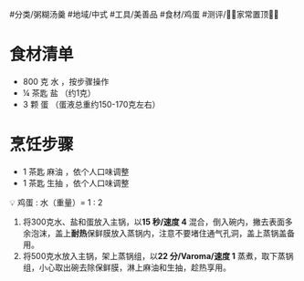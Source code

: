 #分类/粥糊汤羹 
#地域/中式 
#工具/美善品 
#食材/鸡蛋 
#测评/📌📌家常置顶📌📌

# 食材清单

- 800 克 水 ，按步骤操作
- ¼ 茶匙 盐 （约1克）
- 3 颗 蛋 （蛋液总重约150-170克左右）
# 烹饪步骤

- 1 茶匙 麻油 ，依个人口味调整
- 1 茶匙 生抽 ，依个人口味调整

<aside> 💡 鸡蛋 : 水（重量）= 1 : 2

</aside>

1. 将300克水、盐和蛋放入主锅，以**15 秒/速度 4** 混合，倒入碗内，撇去表面多余泡沫，盖上**耐热**保鲜膜放入蒸锅内，注意不要堵住通气孔洞，盖上蒸锅盖备用。
2. 将500克水放入主锅，架上蒸锅组，以**22 分/Varoma/速度 1** 蒸煮，取下蒸锅组，小心取出碗去除保鲜膜，淋上麻油和生抽，趁热享用。